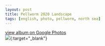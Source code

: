 ```yaml
---
layout: post
title: Pellworm 2020 Landscape
tags: [english, photo, pellworm, north sea]
---
```

[view album on Google Photos  
![](https://lh3.googleusercontent.com/pw/ACtC-3eLurxP5OgE0FTTOLq8seTv-XL855bzLthind3sW9MhMaXm-QioKE7dT0gLY1DIPFx7RD5tLbEr0EElA80i5m2J2jXpN66HJZZma2Z8AyQzKQP60juYkLvFIJRKVox1jjI4dXPNHdgUNbZLhjEC0Hs=w400)](https://photos.app.goo.gl/M2BGr9AVC3rzW8tV8){:target="_blank"}